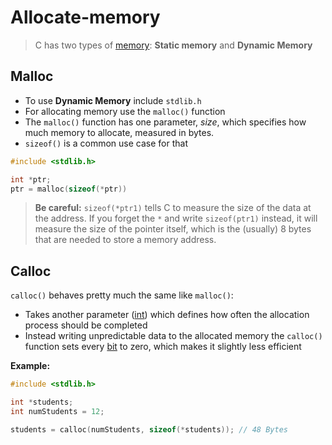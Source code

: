 # Allocate-memory

> C has two types of [memory](lecture-4-memory.md): **Static memory** and **Dynamic Memory**

## Malloc

- To use **Dynamic Memory** include `stdlib.h`
- For allocating memory use the `malloc()` function
- The `malloc()` function has one parameter, _size_, which specifies how much memory to allocate, measured in bytes.
- `sizeof()` is a common use case for that

```c
#include <stdlib.h>

int *ptr;
ptr = malloc(sizeof(*ptr))
```

> **Be careful:** `sizeof(*ptr1)` tells C to measure the size of the data at the address. If you forget the `*` and write `sizeof(ptr1)` instead, it will measure the size of the pointer itself, which is the (usually) 8 bytes that are needed to store a memory address.

## Calloc

 `calloc()` behaves pretty much the same like `malloc()`:

- Takes another parameter ([int](computer-science/docs/c/types.md)) which defines how often the allocation process should be completed
- Instead writing unpredictable data to the allocated memory the `calloc()` function sets every [bit](binary.md) to zero, which makes it slightly less efficient

**Example:**

```c
#include <stdlib.h>

int *students;
int numStudents = 12;

students = calloc(numStudents, sizeof(*students)); // 48 Bytes

```
